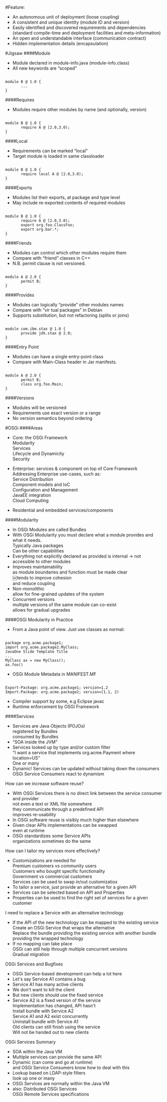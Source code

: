#Feature:
- An autonomous unit of deployment (loose coupling)
- A consistent and unique identity (module ID and version)
- Easily identified and discovered requirements and dependencies (standard compile-time and deployment facilities and meta-information)
- An open and understandable interface (communication contract)
- Hidden implementation details (encapsulation)

#Jigsaw
####Module
- Module declared in module-info.java (module-info.class)
- All new keywords are “scoped”
<pre><code>
module B @ 1.0 {
       ...
}
</code></pre>

####Requires
- Modules require other modules by name (and optionally, version)
<pre><code>
module B @ 1.0 {
       require A @ [2.0,3.0);
}
</code></pre>

####Local
- Requirements can be marked “local”
- Target module is loaded in same classloader
<pre><code>
module B @ 1.0 {
       require local A @ [2.0,3.0);
}
</code></pre>

####Exports
- Modules list their exports, at package and type level
- May include re-exported contents of required modules
<pre><code>
module B @ 1.0 {
       require A @ [2.0,3.0);
       export org.foo.ClassFoo;
       export org.bar.*;
}
</pre></code>

####Friends
- Modules can control which other modules require them
- Compare with “friend” classes in C++
- N.B. permit clause is not versioned.
<pre><code>
module A @ 2.0 {
       permit B;
}
</pre></code>

####Provides
- Modules can logically “provide” other modules names
- Compare with “vir tual packages” in Debian
- Supports substitution, but not refactoring (splits or joins)
<pre><code>
module com.ibm.stax @ 1.0 {
       provide jdk.stax @ 2.0;
}
</pre></code>

####Entry Point
- Modules can have a single entry-point class
- Compare with Main-Class header in Jar manifests.
<pre><code>
module A @ 2.0 {
       permit B;
       class org.foo.Main;
}
</pre></code>

####Versions
- Modules will be versioned
- Requirements use exact version or a range
- No version semantics beyond ordering

#OSGi
####Areas
- Core: the OSGi Framework  
  Modularity  
  Services  
  Lifecycle and Dynamicity  
  Security  

- Enterprise: services & component on top of Core Framework  
  Addressing Enterprise use-cases, such as:  
    Service Distribution  
    Component models and IoC  
    Configuration and Management  
    JavaEE integration  
    Cloud Computing  

- Residential and embedded services/components  

####Modularity
- In OSGi Modules are called Bundles  
- With OSGi Modularity you must declare what a module provides and what it needs.  
  Typically Java packages  
  Can be other capabilities  
- Everything not explicitly declared as provided is internal -> not accessible to other modules  
- Improves maintainability  
  as module boundaries and function must be made clear  
  ￼tends to improve cohesion  
    and reduce coupling  
- Non-monolithic  
  allow for fine-grained updates of the system  
- Concurrent versions  
  multiple versions of the same module can co-exist  
  allows for gradual upgrades  

####OSGi Modularity in Practice
- From a Java point of view. Just use classes as normal:  
<pre><code>
package org.acme.package1;
import org.acme.package2.MyClass;
JavaOne Slide Template Title
...
MyClass ax = new MyClass();
ax.foo()
</pre></code>
- OSGi Module Metadata in MANIFEST.MF  
<pre><code>
Export-Package: org.acme.package1; version=1.2
Import-Package: org.acme.package2; version=[1.1, 2)
</pre></code>
- Compiler support by some, e.g Eclipse javac  
- Runtime enforcement by OSGi Framework  

####Services
- Services are Java Objects (POJOs)  
  registered by Bundles  
  consumed by Bundles  
- “SOA inside the JVM”  
- Services looked up by type and/or custom filter  
  “I want a service that implements org.acme.Payment where location=US”  
  One or many  
- Dynamic! Services can be updated without taking down the consumers  
  OSGi Service Consumers react to dynamism  

How can we increase software reuse?  
- With OSGi Services there is no direct link between the service consumer and provider  
  not even a text or XML file somewhere  
  they communicate through a predefined API  
  improves re-usability  
- In OSGi software reuse is visibly much higher than elsewhere  
- Given clear APIs implementations can be swapped  
  even at runtime  
- OSGi standardizes some Service APIs  
  organizations sometimes do the same  

How can I tailor my services more effectively?  
- Customizations are needed for  
  Premium customers vs community users  
  Customers who bought specific functionality  
  Government vs commercial customers  
  Services can be used to swap in/out customizatios  
- To tailor a service, just provide an alternative for a given API  
- Services can be selected based on API and Properties  
- Properties can be used to find the right set of services for a given customer  

I need to replace a Service with an alternative technology  
- If the API of the new technology can be mapped to the existing service  
  Create an OSGi Service that wraps the alternative  
  Replace the bundle providing the existing service with another bundle providing the wrapped technology  
- If no mapping can take place  
  OSGi can still help through multiple concurrent versions  
  Gradual migration  

OSGi Services and Bugfixes  
- OSGi Service-based development can help a lot here  
- Let's say Service A1 contains a bug  
- Service A1 has many active clients  
- We don't want to kill the client  
- But new clients should use the fixed service  
- Service A2 is a fixed version of the service  
  Implementation has changed, API hasn't  
  Install bundle with Service A2  
  Service A1 and A2 exist concurrently  
  Uninstall bundle with Service A1  
    Old clients can still finish using the service  
    Will not be handed out to new clients  

OSGi Services Summary  
- SOA within the Java VM  
- Multiple services can provide the same API  
- Dynamic (can come and go at runtime)  
  and OSGi Service Consumers know how to deal with this  
- Lookup based on LDAP-style filters  
  look up one or many  
- OSGi Services are normally within the Java VM  
- also: Distributed OSGi Services  
  OSGi Remote Services specifications  
